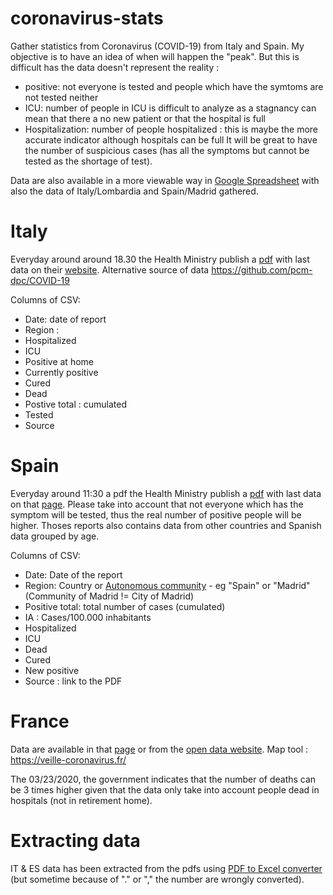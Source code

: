 # coronavirus-stats
Gather statistics from Coronavirus (COVID-19) from Italy and Spain. My objective is to have an idea of when will happen the "peak". But this is difficult has the data doesn't represent the reality :  
- positive: not everyone is tested and people which have the symtoms are not tested neither
- ICU: number of people in ICU is difficult to analyze as a stagnancy can mean that there a no new patient or that the hospital is full
- Hospitalization: number of people hospitalized : this is maybe the more accurate indicator although hospitals can be full
It will be great to have the number of suspicious cases (has all the symptoms but cannot be tested as the shortage of test).


Data are also available in a more viewable way in [Google Spreadsheet](https://docs.google.com/spreadsheets/d/1RCuQGKy3fer6LVD8rTL1k2gODxnVnkmWNEu09oWrvNw/edit) with also the data of Italy/Lombardia and Spain/Madrid gathered.

# Italy
Everyday around around 18.30 the Health Ministry publish a [pdf](http://www.salute.gov.it/imgs/C_17_pagineAree_5351_38_file.pdf) with last data on their [website](http://www.salute.gov.it/portale/nuovocoronavirus/archivioNotizieNuovoCoronavirus.jsp). Alternative source of data https://github.com/pcm-dpc/COVID-19

Columns of CSV:  
- Date: date of report
- Region :
- Hospitalized
- ICU
- Positive at home
- Currently positive
- Cured	
- Dead
- Postive total : cumulated
- Tested
- Source

# Spain
Everyday around 11:30 a pdf the Health Ministry publish a [pdf](https://www.mscbs.gob.es/profesionales/saludPublica/ccayes/alertasActual/nCov-China/documentos/Actualizacion_57_COVID-19.pdf) with last data on that [page](https://www.mscbs.gob.es/profesionales/saludPublica/ccayes/alertasActual/nCov-China/situacionActual.htm).
Please take into account that not everyone which has the symptom will be tested, thus the real number of positive people will be higher. 
Thoses reports also contains data from other countries and Spanish data grouped by age.


Columns of CSV:  
- Date: Date of the report
- Region: Country or [Autonomous community](https://en.wikipedia.org/wiki/Autonomous_communities_of_Spain) - eg "Spain" or "Madrid" (Community of Madrid != City of Madrid)
- Positive total: total number of cases (cumulated)
- IA : Cases/100.000 inhabitants
- Hospitalized
- ICU
- Dead
- Cured
- New positive
- Source : link to the PDF


# France 
Data are available in that [page](https://www.santepubliquefrance.fr/maladies-et-traumatismes/maladies-et-infections-respiratoires/infection-a-coronavirus/articles/infection-au-nouveau-coronavirus-sars-cov-2-covid-19-france-et-monde) or from the [open data website](https://www.data.gouv.fr/fr/datasets/donnees-des-ugences-hospitalieres-et-de-sos-medecins-relatives-a-lepidemie-de-covid-19/). Map tool : https://veille-coronavirus.fr/

The 03/23/2020, the government indicates that the number of deaths can be 3 times higher given that the data only take into account people dead in hospitals (not in retirement home).

# Extracting data
IT & ES data has been extracted from the pdfs using [PDF to Excel converter](https://www.ilovepdf.com/pdf_to_excel) (but sometime because of "." or "," the number are wrongly converted).
